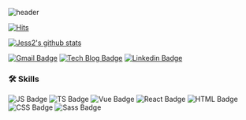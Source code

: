 ![header](https://capsule-render.vercel.app/api?type=waving&color=ffd500&height=150&section=header&text=Frontend%20Developer,%20Jess2&fontSize=30&animation=twinkling&fontColor=ffffff&descAlignY=30)

[![Hits](https://hits.seeyoufarm.com/api/count/incr/badge.svg?url=https%3A%2F%2Fgithub.com%2FJESS2&count_bg=%2379C83D&title_bg=%23555555&icon=&icon_color=%23E7E7E7&title=hits&edge_flat=false)](https://hits.seeyoufarm.com)

[![Jess2's github stats](https://github-readme-stats.vercel.app/api?username=JESS2&theme=gruvbox&show_icons=true)](https://github.com/JESS2/github-readme-stats)

[![Gmail Badge](https://img.shields.io/badge/Gmail-d14836?style=flat-square&logo=Gmail&logoColor=white&link=mailto:jess2.developer@gmail.com)](mailto:jess2.developer@gmail.com)
[![Tech Blog Badge](http://img.shields.io/badge/-Tech%20blog-black?style=flat-square&logo=github&link=https://jess2.xyz)](https://jess2.xyz)
[![Linkedin Badge](https://img.shields.io/badge/-LinkedIn-blue?style=flat-square&logo=Linkedin&logoColor=white&link=https://www.linkedin.com/in/devsoyeonjung/)](https://www.linkedin.com/in/devsoyeonjung/)

### 🛠 Skills
![JS Badge](http://img.shields.io/badge/-JavaScript-f7df1e?style=flat-square&logo=javascript&logoColor=white)
![TS Badge](http://img.shields.io/badge/-TypeScript-3178c6?style=flat-square&logo=typescript&logoColor=white)
![Vue Badge](http://img.shields.io/badge/-Vue.js-4ec18d?style=flat-square&logo=vuedotjs&logoColor=white)
![React Badge](http://img.shields.io/badge/-React.js-61dafb?style=flat-square&logo=react&logoColor=white)
![HTML Badge](http://img.shields.io/badge/-HTML5-FF5733?style=flat-square&logo=html5&logoColor=white)
![CSS Badge](http://img.shields.io/badge/-CSS3-096eb1?style=flat-square&logo=css3&logoColor=white)
![Sass Badge](http://img.shields.io/badge/-Sass-CC6699?style=flat-square&logo=sass&logoColor=white)
